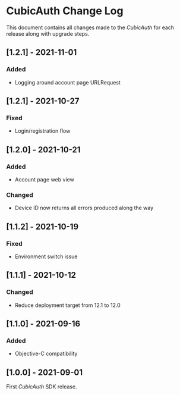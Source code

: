 # CubicAuth Change Log

This document contains all changes made to the _CubicAuth_ for each release along with upgrade steps.

## [1.2.1] - 2021-11-01

### Added

* Logging around account page URLRequest

## [1.2.1] - 2021-10-27

### Fixed

* Login/registration flow

## [1.2.0] - 2021-10-21

### Added

* Account page web view

### Changed

* Device ID now returns all errors produced along the way

## [1.1.2] - 2021-10-19

### Fixed

* Environment switch issue

## [1.1.1] - 2021-10-12

### Changed

* Reduce deployment target from 12.1 to 12.0

## [1.1.0] - 2021-09-16

### Added

* Objective-C compatibility

## [1.0.0] - 2021-09-01

First _CubicAuth_ SDK release.
